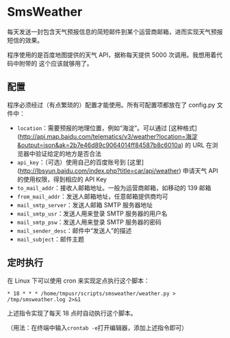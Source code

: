 SmsWeather
==========

每天发送一封包含天气预报信息的简短邮件到某个运营商邮箱，进而实现天气预报短信的效果。

程序使用的是百度地图提供的天气 API，据称每天提供 5000 次调用。我想用着代码中附带的
这个应该就够用了。

## 配置

程序必须经过（有点繁琐的）配置才能使用。所有可配置项都放在了 config.py 文件中：
* `location`：需要预报的地理位置，例如“海淀”。可以通过 [这种格式]
(http://api.map.baidu.com/telematics/v3/weather?location=海淀&output=json&ak=2b7e46d89c9064014ff84587b8c6010a)
的 URL 在浏览器中验证给定的地方是否合法
* `api_key`：（可选）使用自己的百度账号到 [这里]
(http://lbsyun.baidu.com/index.php?title=car/api/weather)
申请天气 API 的使用权限，得到相应的 API Key
* `to_mail_addr`：接收人邮箱地址。一般为运营商邮箱，如移动的 139 邮箱
* `from_mail_addr`：发送人邮箱地址，任意邮箱提供商均可
* `mail_smtp_server`：发送人邮箱 SMTP 服务器地址
* `mail_smtp_usr`：发送人用来登录 SMTP 服务器的用户名
* `mail_smtp_psw`：发送人用来登录 SMTP 服务器的密码
* `mail_sender_desc`：邮件中“发送人”的描述
* `mail_subject`：邮件主题

## 定时执行

在 Linux 下可以使用 cron 来实现定点执行这个脚本：

```
* 18 * * * /home/tmpusr/scripts/smsweather/weather.py > /tmp/smsweather.log 2>&1
```

上述指令实现了每天 18 点时自动执行这个脚本。

（用法：在终端中输入`crontab -e`打开编辑器，添加上述指令即可）
